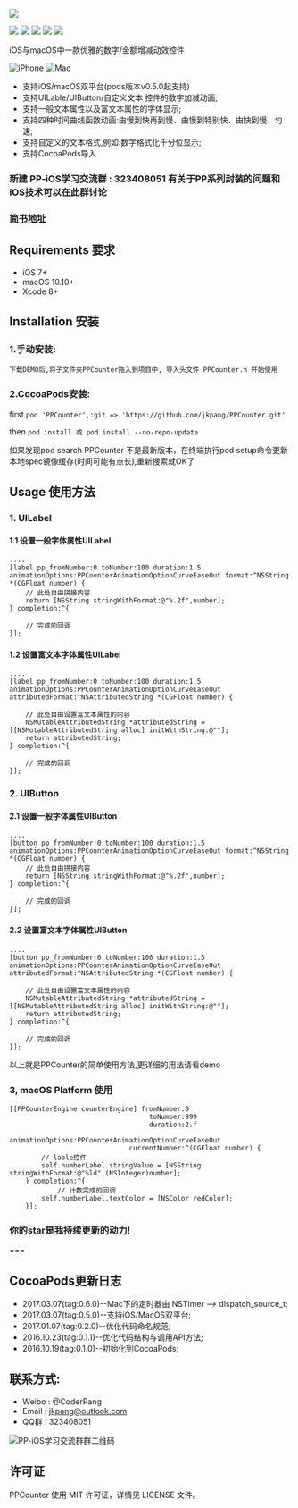 ![](https://github.com/jkpang/PPCounter/blob/master/Picture/PPCounter.png)

![](https://img.shields.io/badge/platform-iOS%7CmacOS-red.svg)   ![](https://img.shields.io/badge/language-Objective--C-orange.svg)  ![](https://img.shields.io/badge/pod-v0.6.0-blue.svg) ![](https://img.shields.io/badge/license-MIT%20License-brightgreen.svg)  [![](https://img.shields.io/badge/weibo-%40CoderPang-yellow.svg)](http://weibo.com/5743737098/profile?rightmod=1&wvr=6&mod=personinfo&is_all=1)

iOS与macOS中一款优雅的数字/金额增减动效控件

![iPhone](https://github.com/jkpang/PPCounter/blob/master/Picture/PPCounter.gif)
![Mac](https://github.com/jkpang/PPCounter/blob/master/Picture/Mac.gif)

* 支持iOS/macOS双平台(pods版本v0.5.0起支持)
* 支持UILable/UIButton/自定义文本 控件的数字加减动画;
* 支持一般文本属性以及富文本属性的字体显示;
* 支持四种时间曲线函数动画:由慢到快再到慢、由慢到特别快、由快到慢、匀速;
* 支持自定义的文本格式,例如:数字格式化千分位显示;
* 支持CocoaPods导入


### 新建 PP-iOS学习交流群 : 323408051 有关于PP系列封装的问题和iOS技术可以在此群讨论


### [简书地址](http://www.jianshu.com/p/53b9bac43201)

## Requirements 要求
* iOS 7+
* macOS 10.10+
* Xcode 8+

## Installation 安装
### 1.手动安装:
`下载DEMO后,将子文件夹PPCounter拖入到项目中, 导入头文件 PPCounter.h 开始使用`
### 2.CocoaPods安装:
first
`pod 'PPCounter',:git => 'https://github.com/jkpang/PPCounter.git'`

then
`pod install 或 pod install --no-repo-update`

如果发现pod search PPCounter 不是最新版本，在终端执行pod setup命令更新本地spec镜像缓存(时间可能有点长),重新搜索就OK了
## Usage 使用方法
### 1. UILabel
#### 1.1 设置一般字体属性UILabel
```objc
....
[label pp_fromNumber:0 toNumber:100 duration:1.5 animationOptions:PPCounterAnimationOptionCurveEaseOut format:^NSString *(CGFloat number) {
    // 此处自由拼接内容
    return [NSString stringWithFormat:@"%.2f",number];
} completion:^{
        
    // 完成的回调
}];
```
#### 1.2 设置富文本字体属性UILabel

```objc
....
[label pp_fromNumber:0 toNumber:100 duration:1.5 animationOptions:PPCounterAnimationOptionCurveEaseOut attributedFormat:^NSAttributedString *(CGFloat number) {
        
    // 此处自由设置富文本属性的内容
    NSMutableAttributedString *attributedString = [[NSMutableAttributedString alloc] initWithString:@""];
    return attributedString;
} completion:^{
        
    // 完成的回调
}];

```
### 2. UIButton

#### 2.1 设置一般字体属性UIButton
```objc
....
[button pp_fromNumber:0 toNumber:100 duration:1.5 animationOptions:PPCounterAnimationOptionCurveEaseOut format:^NSString *(CGFloat number) {
    // 此处自由拼接内容
    return [NSString stringWithFormat:@"%.2f",number];
} completion:^{
        
    // 完成的回调
}];
```
#### 2.2 设置富文本字体属性UIButton

```objc
....
[button pp_fromNumber:0 toNumber:100 duration:1.5 animationOptions:PPCounterAnimationOptionCurveEaseOut attributedFormat:^NSAttributedString *(CGFloat number) {
        
    // 此处自由设置富文本属性的内容
    NSMutableAttributedString *attributedString = [[NSMutableAttributedString alloc] initWithString:@""];
    return attributedString;
} completion:^{
        
    // 完成的回调
}];

```

以上就是PPCounter的简单使用方法,更详细的用法请看demo
### 3, macOS Platform 使用

```objc
[[PPCounterEngine counterEngine] fromNumber:0
                                   toNumber:999
                                   duration:2.f
                          animationOptions:PPCounterAnimationOptionCurveEaseOut
                              currentNumber:^(CGFloat number) {
        // lable控件
        self.numberLabel.stringValue = [NSString stringWithFormat:@"%ld",(NSInteger)number];
    } completion:^{
    		// 计数完成的回调
        self.numberLabel.textColor = [NSColor redColor];
    }];
```
### 你的star是我持续更新的动力!
===
## CocoaPods更新日志
* 2017.03.07(tag:0.6.0)--Mac下的定时器由 NSTimer --> dispatch_source_t;
* 2017.03.07(tag:0.5.0)--支持iOS/MacOS双平台;
* 2017.01.07(tag:0.2.0)--优化代码命名规范;
* 2016.10.23(tag:0.1.1)--优化代码结构与调用API方法;
* 2016.10.19(tag:0.1.0)--初始化到CocoaPods;

## 联系方式:
* Weibo : @CoderPang
* Email : jkpang@outlook.com
* QQ群 : 323408051

![PP-iOS学习交流群群二维码](https://github.com/jkpang/PPCounter/blob/master/PP-iOS%E5%AD%A6%E4%B9%A0%E4%BA%A4%E6%B5%81%E7%BE%A4%E7%BE%A4%E4%BA%8C%E7%BB%B4%E7%A0%81.png)

## 许可证
PPCounter 使用 MIT 许可证，详情见 LICENSE 文件。

